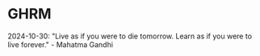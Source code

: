 # GHRM

2024-10-30: "Live as if you were to die tomorrow. Learn as if you were to live forever." - Mahatma Gandhi